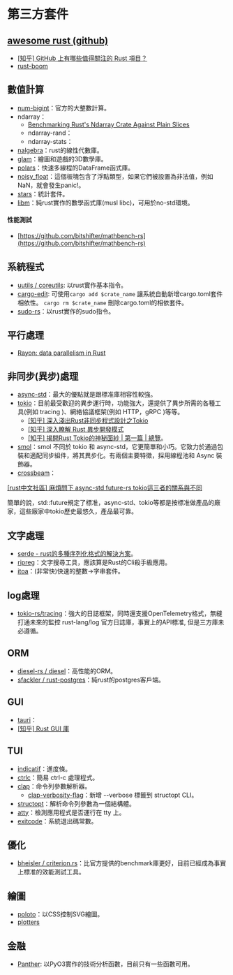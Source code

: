 # 第三方套件

## [awesome rust (github)](https://github.com/rust-unofficial/awesome-rust)

* [\[知乎\] GitHub 上有哪些值得關注的 Rust 項目？](https://www.zhihu.com/question/30511494/answer/649921526)
* [rust-boom](https://github.com/rust-boom/rust-boom)

## 數值計算

* [num-bigint](https://crates.io/crates/num-bigint)：官方的大整數計算。
* ndarray：
  * [Benchmarking Rust's Ndarray Crate Against Plain Slices](https://www.reidatcheson.com/rust/ndarray/performance/2022/06/11/rust-ndarray.html)
  * ndarray-rand：
  * ndarray-stats：
* [nalgebra](https://nalgebra.org/)：rust的線性代數庫。
* [glam](https://crates.io/crates/glam/)：繪圖和遊戲的3D數學庫。
* [polars](https://github.com/pola-rs/polars)：快速多線程的DataFrame函式庫。
* [noisy\_float](https://docs.rs/noisy\_float/0.2.0/noisy\_float/)：這個板塊包含了浮點類型，如果它們被設置為非法值，例如NaN，就會發生panic!。
* [stars](https://github.com/statrs-dev/statrs)：統計套件。
* [libm](https://crates.io/crates/libm)：純rust實作的數學函式庫(musl libc)，可用於no-std環境。

#### 性能測試

* [https://github.com/bitshifter/mathbench-rs](https://github.com/bitshifter/mathbench-rs)

## 系統程式

* [uutils / coreutils](https://github.com/uutils/coreutils): 以rust實作基本指令。
* [cargo-edit](https://crates.io/crates/cargo-edit): 可使用`cargo add $crate_name` 讓系統自動新增cargo.toml套件相依性。 `cargo rm $crate_name` 刪除cargo.toml的相依套件。
* [sudo-rs](https://github.com/memorysafety/sudo-rs)：以rust實作的sudo指令。

## 平行處理

* [Rayon: data parallelism in Rust](https://smallcultfollowing.com/babysteps/blog/2015/12/18/rayon-data-parallelism-in-rust/)

## 非同步(異步)處理

* [async-std](https://github.com/async-rs/async-std)：最大的優點就是跟標准庫相容性較強。
* [tokio](https://tokio.rs/)：目前最受歡迎的異步運行時，功能強大，還提供了異步所需的各種工具(例如 tracing )、網絡協議框架(例如 HTTP，gRPC )等等。
  * [\[知乎\] 深入淺出Rust非同步程式設計之Tokio](https://zhuanlan.zhihu.com/p/107820568)
  * [\[知乎\] 深入瞭解 Rust 異步開發模式](https://zhuanlan.zhihu.com/p/104098627)
  * [\[知乎\] 揭開Rust Tokio的神秘面紗 | 第一篇 | 總覽](https://zhuanlan.zhihu.com/p/460984955)。
* [smol](https://github.com/smol-rs/smol)：smol 不同於 tokio 和 async-std，它更簡單和小巧。它致力於通過包裝和適配同步組件，將其異步化。有兩個主要特徵，採用線程池和 Async 裝飾器。
* [crossbeam](https://github.com/crossbeam-rs/crossbeam)：

[\[rust中文社區\] 麻煩問下 async-std future-rs tokio這三者的關系與不同](https://rustcc.cn/article?id=ab221876-5c51-47b7-9f16-647b2b8d290e)

簡單的說，std::future規定了標准，async-std、tokio等都是按標准做產品的廠家，這些廠家中tokio歷史最悠久，產品最可靠。

## 文字處理

* [serde - rust的多種序列化格式的解決方案](https://zhuanlan.zhihu.com/p/54004232)。
* [ripreg](https://github.com/BurntSushi/ripgrep)：文字搜尋工具，應該算是Rust的Cli殺手級應用。
* [itoa](https://crates.io/crates/itoa)：(非常快)快速的整數->字串套件。

## log處理

* [tokio-rs/tracing](https://github.com/tokio-rs/tracing)：強大的日誌框架，同時還支援OpenTelemetry格式，無縫打通未來的監控 rust-lang/log 官方日誌庫，事實上的API標准, 但是三方庫未必遵循。

## ORM

* [diesel-rs / diesel](https://github.com/diesel-rs/diesel)：高性能的ORM。
* [sfackler / rust-postgres](https://github.com/sfackler/rust-postgres)：純rust的postgres客戶端。

## GUI

* [tauri](https://github.com/tauri-apps/tauri)：
* [\[知乎\] Rust GUI 庫](https://zhuanlan.zhihu.com/p/278012049)

## TUI

* [indicatif](https://crates.io/crates/indicatif)：進度條。
* [ctrlc](https://crates.io/crates/ctrlc)：簡易 ctrl-c 處理程式。
* [clap](https://crates.io/crates/clap)：命令列參數解析器。
  * [clap-verbosity-flag](https://crates.io/crates/clap-verbosity-flag)：新增 --verbose 標籤到 structopt CLI。
* [structopt](https://crates.io/crates/structopt)：解析命令列參數為一個結構體。
* [atty](https://crates.io/crates/atty)：檢測應用程式是否運行在 tty 上。
* [exitcode](https://crates.io/crates/exitcode)：系統退出碼常數。

## 優化

* [bheisler / criterion.rs](https://github.com/bheisler/criterion.rs)：比官方提供的benchmark庫更好，目前已經成為事實上標准的效能測試工具。

## 繪圖

* [poloto](https://docs.rs/poloto/latest/poloto/)：以CSS控制SVG繪圖。
* [plotters](https://crates.io/crates/plotters/0.3.4)

## 金融

* [Panther](https://github.com/gregyjames/Panther): 以PyO3實作的技術分析函數，目前只有一些函數可用。
